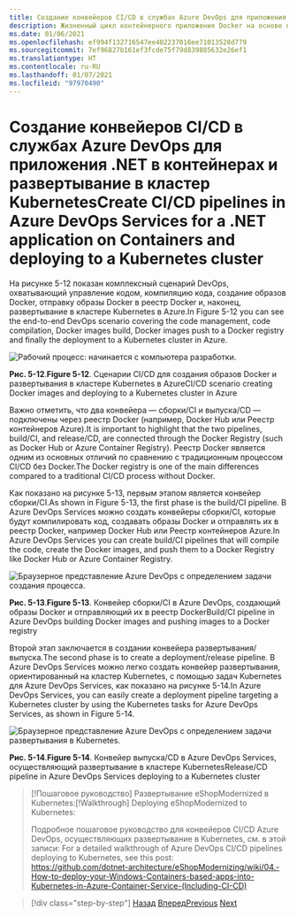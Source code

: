 ```yaml
---
title: Создание конвейеров CI/CD в службах Azure DevOps для приложения .NET в контейнерах и развертывание в кластер Kubernetes
description: Жизненный цикл контейнерного приложения Docker на основе платформы и средств Майкрософт
ms.date: 01/06/2021
ms.openlocfilehash: ef994f132716547ee402237016ee71013528d779
ms.sourcegitcommit: 7ef96827b161ef3fcde75f79d839885632e26ef1
ms.translationtype: HT
ms.contentlocale: ru-RU
ms.lasthandoff: 01/07/2021
ms.locfileid: "97970490"
---
```

# <a name="create-cicd-pipelines-in-azure-devops-services-for-a-net-application-on-containers-and-deploying-to-a-kubernetes-cluster"></a><span data-ttu-id="ecd13-103">Создание конвейеров CI/CD в службах Azure DevOps для приложения .NET в контейнерах и развертывание в кластер Kubernetes</span><span class="sxs-lookup"><span data-stu-id="ecd13-103">Create CI/CD pipelines in Azure DevOps Services for a .NET application on Containers and deploying to a Kubernetes cluster</span></span>

<span data-ttu-id="ecd13-104">На рисунке 5-12 показан комплексный сценарий DevOps, охватывающий управление кодом, компиляцию кода, создание образов Docker, отправку образы Docker в реестр Docker и, наконец, развертывание в кластере Kubernetes в Azure.</span><span class="sxs-lookup"><span data-stu-id="ecd13-104">In Figure 5-12 you can see the end-to-end DevOps scenario covering the code management, code compilation, Docker images build, Docker images push to a Docker registry and finally the deployment to a Kubernetes cluster in Azure.</span></span>

![Рабочий процесс: начинается с компьютера разработки.](media/docker-workflow-ci-cd-aks.png)

<span data-ttu-id="ecd13-107">**Рис. 5-12**.</span><span class="sxs-lookup"><span data-stu-id="ecd13-107">**Figure 5-12**.</span></span> <span data-ttu-id="ecd13-108">Сценарии CI/CD для создания образов Docker и развертывания в кластере Kubernetes в Azure</span><span class="sxs-lookup"><span data-stu-id="ecd13-108">CI/CD scenario creating Docker images and deploying to a Kubernetes cluster in Azure</span></span>

<span data-ttu-id="ecd13-109">Важно отметить, что два конвейера — сборки/CI и выпуска/CD — подключены через реестр Docker (например, Docker Hub или Реестр контейнеров Azure).</span><span class="sxs-lookup"><span data-stu-id="ecd13-109">It is important to highlight that the two pipelines, build/CI, and release/CD, are connected through the Docker Registry (such as Docker Hub or Azure Container Registry).</span></span> <span data-ttu-id="ecd13-110">Реестр Docker является одним из основных отличий по сравнению с традиционным процессом CI/CD без Docker.</span><span class="sxs-lookup"><span data-stu-id="ecd13-110">The Docker registry is one of the main differences compared to a traditional CI/CD process without Docker.</span></span>

<span data-ttu-id="ecd13-111">Как показано на рисунке 5-13, первым этапом является конвейер сборки/CI.</span><span class="sxs-lookup"><span data-stu-id="ecd13-111">As shown in Figure 5-13, the first phase is the build/CI pipeline.</span></span> <span data-ttu-id="ecd13-112">В Azure DevOps Services можно создать конвейеры сборки/CI, которые будут компилировать код, создавать образы Docker и отправлять их в реестр Docker, например Docker Hub или Реестр контейнеров Azure.</span><span class="sxs-lookup"><span data-stu-id="ecd13-112">In Azure DevOps Services you can create build/CI pipelines that will compile the code, create the Docker images, and push them to a Docker Registry like Docker Hub or Azure Container Registry.</span></span>

![Браузерное представление Azure DevOps с определением задачи создания процесса.](media/build-ci-pipeline-azure-devops-push-to-docker-registry.png)

<span data-ttu-id="ecd13-114">**Рис. 5-13**.</span><span class="sxs-lookup"><span data-stu-id="ecd13-114">**Figure 5-13**.</span></span> <span data-ttu-id="ecd13-115">Конвейер сборки/CI в Azure DevOps, создающий образы Docker и отправляющий их в реестр Docker</span><span class="sxs-lookup"><span data-stu-id="ecd13-115">Build/CI pipeline in Azure DevOps building Docker images and pushing images to a Docker registry</span></span>

<span data-ttu-id="ecd13-116">Второй этап заключается в создании конвейера развертывания/выпуска.</span><span class="sxs-lookup"><span data-stu-id="ecd13-116">The second phase is to create a deployment/release pipeline.</span></span> <span data-ttu-id="ecd13-117">В Azure DevOps Services можно легко создать конвейер развертывания, ориентированный на кластер Kubernetes, с помощью задач Kubernetes для Azure DevOps Services, как показано на рисунке 5-14.</span><span class="sxs-lookup"><span data-stu-id="ecd13-117">In Azure DevOps Services, you can easily create a deployment pipeline targeting a Kubernetes cluster by using the Kubernetes tasks for Azure DevOps Services, as shown in Figure 5-14.</span></span>

![Браузерное представление Azure DevOps с определением задачи развертывания в Kubernetes.](media/release-cd-pipeline-azure-devops-deploy-to-kubernetes.png)

<span data-ttu-id="ecd13-119">**Рис. 5-14**.</span><span class="sxs-lookup"><span data-stu-id="ecd13-119">**Figure 5-14**.</span></span> <span data-ttu-id="ecd13-120">Конвейер выпуска/CD в Azure DevOps Services, осуществляющий развертывание в кластере Kubernetes</span><span class="sxs-lookup"><span data-stu-id="ecd13-120">Release/CD pipeline in Azure DevOps Services deploying to a Kubernetes cluster</span></span>

> <span data-ttu-id="ecd13-121">[!Пошаговое руководство] Развертывание eShopModernized в Kubernetes:</span><span class="sxs-lookup"><span data-stu-id="ecd13-121">[!Walkthrough] Deploying eShopModernized to Kubernetes:</span></span>
>
> <span data-ttu-id="ecd13-122">Подробное пошаговое руководство для конвейеров CI/CD Azure DevOps, осуществляющих развертывание в Kubernetes, см. в этой записи: </span><span class="sxs-lookup"><span data-stu-id="ecd13-122">For a detailed walkthrough of Azure DevOps CI/CD pipelines deploying to Kubernetes, see this post: </span></span>\
><https://github.com/dotnet-architecture/eShopModernizing/wiki/04.-How-to-deploy-your-Windows-Containers-based-apps-into-Kubernetes-in-Azure-Container-Service-(Including-CI-CD)>

>[!div class="step-by-step"]
><span data-ttu-id="ecd13-123">[Назад](docker-application-outer-loop-devops-workflow.md)
>[Вперед](../run-manage-monitor-docker-environments/index.md)</span><span class="sxs-lookup"><span data-stu-id="ecd13-123">[Previous](docker-application-outer-loop-devops-workflow.md)
[Next](../run-manage-monitor-docker-environments/index.md)</span></span>
